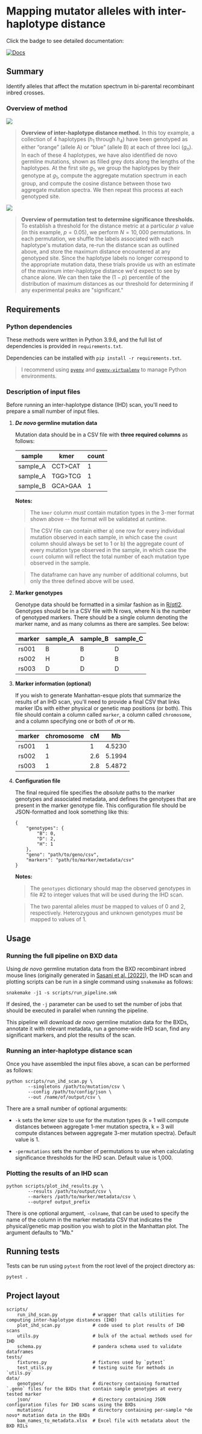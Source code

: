 # Mapping mutator alleles with inter-haplotype distance

Click the badge to see detailed documentation:

[![Docs](https://img.shields.io/badge/docs-latest-blue.svg)](https://quinlan-lab.github.io/proj-mutator-mapping/reference/)
## Summary

Identify alleles that affect the mutation spectrum in bi-parental recombinant inbred crosses. 

### Overview of method

![](img/distance_diagram.png)

> **Overview of inter-haplotype distance method.**
> In this toy example, a collection of 4 haplotypes ($h_1$ through $h_4$) have been genotyped as either “orange” (allele A) or “blue” (allele B) at each of three loci ($g_n$). In each of these 4 haplotypes, we have also identified de novo germline mutations, shown as filled grey dots along the lengths of the haplotypes. At the first site $g_1$, we group the haplotypes by their genotype at $g_1$,  compute the aggregate mutation spectrum in each group, and compute the cosine distance between those two aggregate mutation spectra. We then repeat this process at each genotyped site.

![](img/permutation_diagram.png)

> **Overview of permutation test to determine significance thresholds.**
> To establish a threshold for the distance metric at a particular $p$ value (in this example, $p = 0.05$), we perform $N = 10,000$ permutations. In each permutation, we shuffle the labels associated with each haplotype's mutation data,  re-run the distance scan as outlined above, and store the maximum distance encountered at any genotyped site. Since the haplotype labels no longer correspond to the appropriate mutation data, these trials provide us with an estimate of the maximum inter-haplotype distance we'd expect to see by chance alone. We can then take the $\left(1 - p\right)$ percentile of the distribution of maximum distances as our threshold for determining if any experimental peaks are "significant."

## Requirements

### Python dependencies

These methods were written in Python 3.9.6, and the full list of dependencies is provided in `requirements.txt`.

Dependencies can be installed with `pip install -r requirements.txt`.

> I recommend using [`pyenv`](https://github.com/pyenv/pyenv) and [`pyenv-virtualenv`](https://github.com/pyenv/pyenv-virtualenv) to manage Python environments.

### Description of input files 

Before running an inter-haplotype distance (IHD) scan, you'll need to prepare a
small number of input files.


1. ***De novo* germline mutation data**

    Mutation data should be in a CSV file with **three required columns** as follows:

    | sample | kmer | count |
    | - | - | - |
    | sample_A | CCT>CAT | 1 |
    | sample_A | TGG>TCG | 1 |
    | sample_B | GCA>GAA | 1 |


    **Notes:**

    > The `kmer` column *must* contain mutation types in the 3-mer format shown above -- the format will be validated at runtime.

    > The CSV file can contain either a) one row for every individual mutation observed in each sample, in which case the `count` column should always be set to 1 or b) the aggregate count of every mutation type observed in the sample, in which case the `count` column will reflect the total number of each mutation type observed in the sample.

    > The dataframe can have any number of additional columns, but only the three defined above will be used.

2. **Marker genotypes**

    Genotype data should be formatted in a similar fashion as in [R/qtl2](https://kbroman.org/qtl2/). Genotypes should be in a CSV file with N rows, where N is the number of genotyped markers. There should be a single column denoting the marker name, and as many columns as there are samples. See below:

    | marker | sample_A | sample_B | sample_C |
    | - | - | - | - |
    | rs001 | B | B | D |
    | rs002 | H | D | B |
    | rs003 | D | D | D |


3. **Marker information (optional)**

    If you wish to generate Manhattan-esque plots that summarize the results
    of an IHD scan, you'll need to provide a final CSV that links marker IDs with
    either physical or genetic map positions (or both). This file should contain a column called `marker`, a column called `chromosome`, and a column specifying one or both of `cM` or `Mb`.

    | marker | chromosome | cM | Mb |
    | - | - | - | - |
    | rs001 | 1 | 1 | 4.5230 |
    | rs002 | 1 | 2.6 | 5.1994 |
    | rs003 | 1 | 2.8 | 5.4872 |


4. **Configuration file**

    The final required file specifies the *absolute* paths to the marker genotypes and associated metadata, and defines the genotypes that are present in the marker genotype file. This configuration file should be JSON-formatted and look something like this:

    ```
    {
        "genotypes": {
            "B": 0,
            "D": 2,
            "H": 1
        },
        "geno": "path/to/geno/csv",
        "markers": "path/to/marker/metadata/csv"
    }
    ```

    **Notes:**

    > The `genotypes` dictionary should map the observed genotypes in file #2 to integer values that will be used during the IHD scan.

    > The two parental alleles *must* be mapped to values of 0 and 2, respectively. Heterozygous and unknown genotypes *must* be mapped to values of 1.

## Usage

### Running the full pipeline on BXD data

Using *de novo* germline mutation data from the BXD recombinant inbred mouse lines (originally generated in [Sasani et al. [2022]](https://www.nature.com/articles/s41586-022-04701-5)), the IHD scan and plotting scripts can be run in a single command using `snakemake` as follows:

```
snakemake -j1 -s scripts/run_pipeline.smk
```

If desired, the  `-j` parameter can be used to set the number of jobs that should be executed in parallel when running the pipeline. 

This pipeline will download *de novo* germline mutation data for the BXDs, annotate it with relevant metadata, run a genome-wide IHD scan, find any significant markers, and plot the results of the scan.

### Running an inter-haplotype distance scan

Once you have assembled the input files above, a scan can be performed as follows:

```
python scripts/run_ihd_scan.py \
        --singletons /path/to/mutation/csv \
        --config /path/to/config/json \
        --out /name/of/output/csv \
```

There are a small number of optional arguments:

* `-k` sets the kmer size to use for the mutation types (k = 1 will compute distances between aggregate 1-mer mutation spectra, k = 3 will compute distances between aggregate 3-mer mutation spectra). Default value is 1. 

* `-permutations` sets the number of permutations to use when calculating significance thresholds for the IHD scan. Default value is 1,000.

### Plotting the results of an IHD scan

```
python scripts/plot_ihd_results.py \
        --results /path/to/output/csv \
        --markers /path/to/marker/metadata/csv \
        --outpref output_prefix
```

There is one optional argument, `-colname`, that can be used to specify the name of the column in the marker metadata CSV that indicates the physical/genetic map position you wish to plot in the Manhattan plot. The argument defaults to "Mb."

## Running tests

Tests can be run using `pytest` from the root level of the project directory as:

```
pytest .
```

## Project layout

    scripts/
        run_ihd_scan.py             # wrapper that calls utilities for computing inter-haplotype distances (IHD)
        plot_ihd_scan.py            # code used to plot results of IHD scans
        utils.py                    # bulk of the actual methods used for IHD
        schema.py                   # pandera schema used to validate dataframes
    tests/
        fixtures.py                 # fixtures used by `pytest`
        test_utils.py               # testing suite for methods in `utils.py`
    data/
        genotypes/                  # directory containing formatted `.geno` files for the BXDs that contain sample genotypes at every tested marker
        json/                       # directory containing JSON configuration files for IHD scans using the BXDs
        mutations/                  # directory containing per-sample *de novo* mutation data in the BXDs
        bam_names_to_metadata.xlsx  # Excel file with metadata about the BXD RILs
